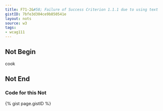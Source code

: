 ```yaml
---
title: F71-2&#58; Failure of Success Criterion 1.1.1 due to using text look-alikes to represent text without providing a text alternative
gistID: 7bfe3d304ce9b850541e
layout: nots
source: w3
tags:
- wcag111
---
```


<h2 aria-describedby="{{ page.gistID }}">Not Begin</h2>
<div class="rendered-not">
&#x03F2;&#x043E;&#x03BF;&#x006B;
</div> <!-- rendered-not -->

<h2 aria-describedby="{{ page.gistID }}">Not End</h2>

<h3 aria-describedby="{{ page.gistID }}">Code for this Not</h3>
{% gist page.gistID %}
